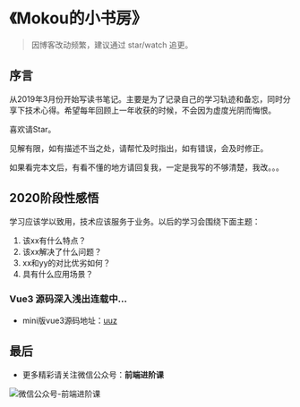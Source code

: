 # 《Mokou的小书房》

> 因博客改动频繁，建议通过 star/watch 追更。

## 序言

从2019年3月份开始写读书笔记。主要是为了记录自己的学习轨迹和备忘，同时分享下技术心得。希望每年回顾上一年收获的时候，不会因为虚度光阴而悔恨。

喜欢请Star。

见解有限，如有描述不当之处，请帮忙及时指出，如有错误，会及时修正。

如果看完本文后，有看不懂的地方请回复我，一定是我写的不够清楚，我改。。。

## 2020阶段性感悟

学习应该学以致用，技术应该服务于业务。以后的学习会围绕下面主题：

1. 该xx有什么特点？
2. 该xx解决了什么问题？
3. xx和yy的对比优劣如何？
4. 具有什么应用场景？

### Vue3 源码深入浅出连载中...

* mini版vue3源码地址：[uuz](https://github.com/zhongmeizhi/uuz)

## 最后

* 更多精彩请关注微信公众号：**前端进阶课**

![微信公众号-前端进阶课](/fed-note/ewm.png)
